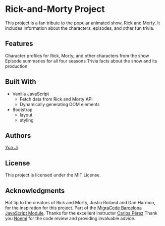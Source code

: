 # Rick-and-Morty Project
This project is a fan tribute to the popular animated show, Rick and Morty. It includes information about the characters, episodes, and other fun trivia.

## Features
Character profiles for Rick, Morty, and other characters from the show
Episode summaries for all four seasons
Trivia facts about the show and its production

## Built With
- Vanilla JavaScript 
  - Fetch data from Rick and Morty API
  - Dynamically generating DOM elements
- Bootstrap 
    - layout
    - styling

## Authors
[Yun Ji](https://github.com/actuallyyun/Rick-and-Morty)

## License
This project is licensed under the MIT License.

## Acknowledgments
Hat tip to the creators of Rick and Morty, Justin Roiland and Dan Harmon, for the inspiration for this project.
Part of the [MigraCode Barcelona JavaScript Module](https://github.com/Migracode-Barcelona/javascript-module-3).
Thanks for the excellent instructor [Carlos Pérez](https://github.com/carl0FF)
Thank you [Noemi](https://github.com/unflxw) for the code review and providing invaluable advice.

